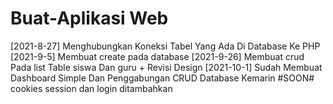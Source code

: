 # Buat-Aplikasi Web
[2021-8-27] Menghubungkan Koneksi Tabel Yang Ada Di Database Ke PHP
[2021-9-5] Membuat create pada database
[2021-9-26] Membuat crud Pada list Table siswa Dan guru + Revisi Design
[2021-10-1] Sudah Membuat Dashboard Simple Dan Penggabungan CRUD Database Kemarin
#SOON# cookies session dan login ditambahkan
